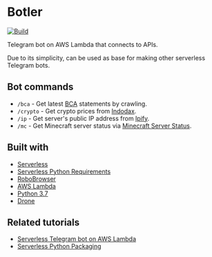 # Botler

[![Build](https://drone.kputrajaya.com/api/badges/kiloev/botler/status.svg)](https://drone.kputrajaya.com/kiloev/botler)

Telegram bot on AWS Lambda that connects to APIs.

Due to its simplicity, can be used as base for making other serverless Telegram bots.

## Bot commands

* `/bca` - Get latest [BCA](https://ibank.klikbca.com/) statements by crawling.
* `/crypto` - Get crypto prices from [Indodax](https://indodax.com/).
* `/ip` - Get server's public IP address from [Ipify](https://www.ipify.org/).
* `/mc` - Get Minecraft server status via [Minecraft Server Status](https://api.mcsrvstat.us/).

## Built with

* [Serverless](https://serverless.com/)
* [Serverless Python Requirements](https://github.com/UnitedIncome/serverless-python-requirements)
* [RoboBrowser](https://github.com/jmcarp/robobrowser)
* [AWS Lambda](https://aws.amazon.com/lambda/)
* [Python 3.7](https://www.python.org/)
* [Drone](https://drone.io/)

## Related tutorials

* [Serverless Telegram bot on AWS Lambda](https://hackernoon.com/serverless-telegram-bot-on-aws-lambda-851204d4236c)
* [Serverless Python Packaging](https://serverless.com/blog/serverless-python-packaging/)
